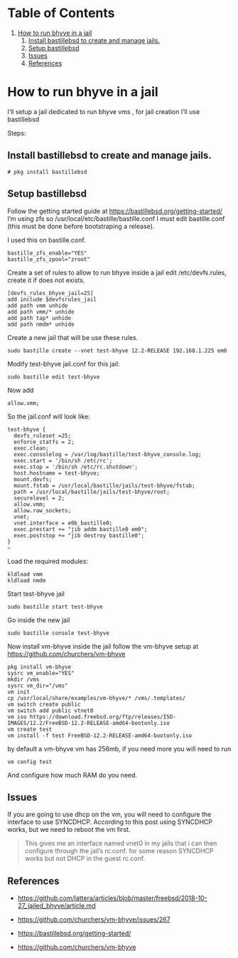 # Table of Contents

1.  [How to run bhyve in a jail](#orgf2f80ce)
    1.  [Install bastillebsd to create and manage jails.](#orgeced498)
    2.  [Setup bastillebsd](#org11aee24)
    3.  [Issues](#orgd919e99)
    4.  [References](#org29ec288)

<a id="orgf2f80ce"></a>

# How to run bhyve in a jail

I&rsquo;ll setup a jail dedicated to run bhyve vms , for jail creation I&rsquo;ll use bastillebsd

Steps:

<a id="orgeced498"></a>

## Install bastillebsd to create and manage jails.

    # pkg install bastillebsd

<a id="org11aee24"></a>

## Setup bastillebsd

Follow the getting started guide at <https://bastillebsd.org/getting-started/>
I&rsquo;m using zfs so /usr/local/etc/bastille/bastille.conf I must edit bastille.conf (this must be done before bootstraping a release).

I used this on bastille.conf.

    bastille_zfs_enable="YES"
    bastille_zfs_zpool="zroot"

Create a set of rules to allow to run bhyve inside a jail edit /etc/devfs.rules, create it if does not exists.

    [devfs_rules_bhyve_jail=25]
    add include $devfsrules_jail
    add path vmm unhide
    add path vmm/* unhide
    add path tap* unhide
    add path nmdm* unhide

Create a new jail that will be use these rules.

    sudo bastille create --vnet test-bhyve 12.2-RELEASE 192.168.1.225 em0

Modify test-bhyve jail.conf for this jail:

    sudo bastille edit test-bhyve

Now add

    allow.vmm;

So the jail.conf will look like:

    test-bhyve {
      devfs_ruleset =25;
      enforce_statfs = 2;
      exec.clean;
      exec.consolelog = /var/log/bastille/test-bhyve_console.log;
      exec.start = '/bin/sh /etc/rc';
      exec.stop = '/bin/sh /etc/rc.shutdown';
      host.hostname = test-bhyve;
      mount.devfs;
      mount.fstab = /usr/local/bastille/jails/test-bhyve/fstab;
      path = /usr/local/bastille/jails/test-bhyve/root;
      securelevel = 2;
      allow.vmm;
      allow.raw_sockets;
      vnet;
      vnet.interface = e0b_bastille0;
      exec.prestart += "jib addm bastille0 em0";
      exec.poststop += "jib destroy bastille0";
    }
    ~

Load the required modules:

    kldload vmm
    kldload nmdm

Start test-bhyve jail

    sudo bastille start test-bhyve

Go inside the new jail

    sudo bastille console test-bhyve

Now install vm-bhyve inside the jail follow the vm-bhyve setup at <https://github.com/churchers/vm-bhyve>

    pkg install vm-bhyve
    sysrc vm_enable="YES"
    mkdir /vms
    sysrc vm_dir="/vms"
    vm init
    cp /usr/local/share/examples/vm-bhyve/* /vms/.templates/
    vm switch create public
    vm switch add public vtnet0
    vm iso https://download.freebsd.org/ftp/releases/ISO-IMAGES/12.2/FreeBSD-12.2-RELEASE-amd64-bootonly.iso
    vm create test
    vm install -f test FreeBSD-12.2-RELEASE-amd64-bootonly.iso

by default a vm-bhyve vm has 256mb, if you need more you will need to run

    vm config test

And configure how much RAM do you need.

<a id="orgd919e99"></a>

## Issues

If you are going to use dhcp on the vm, you will need to configure the interface to
use SYNCDHCP.
According to this post using SYNCDHCP works, but we need to reboot the vm first.

> This gives me an interface named vnet0 in my jails that i can then configure through the jail&rsquo;s rc.conf. for some reason SYNCDHCP works but not DHCP in the guest rc.conf.

<a id="org29ec288"></a>

## References

- <https://github.com/lattera/articles/blob/master/freebsd/2018-10-27_jailed_bhyve/article.md>

- <https://github.com/churchers/vm-bhyve/issues/267>

- <https://bastillebsd.org/getting-started/>

- <https://github.com/churchers/vm-bhyve>
